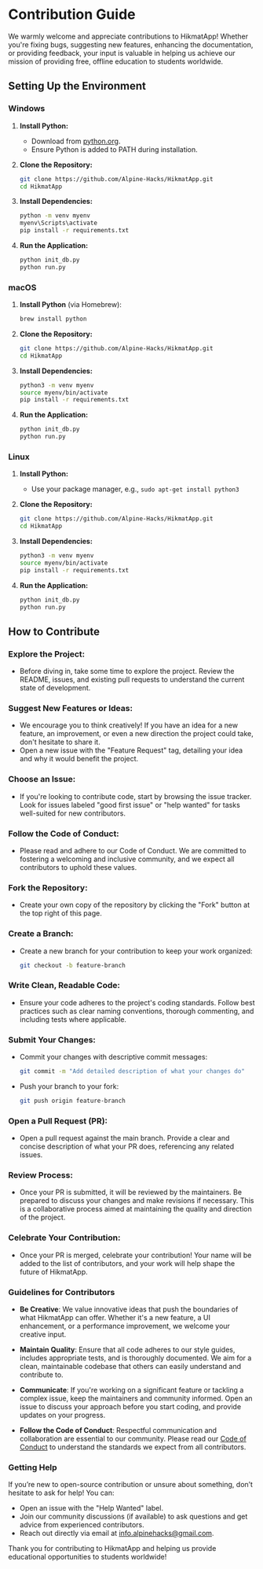 # Contribution Guide

We warmly welcome and appreciate contributions to HikmatApp! Whether you're fixing bugs, suggesting new features, enhancing the documentation, or providing feedback, your input is valuable in helping us achieve our mission of providing free, offline education to students worldwide.

## Setting Up the Environment

### Windows

1. **Install Python:**
   - Download from [python.org](https://www.python.org/downloads/).
   - Ensure Python is added to PATH during installation.

2. **Clone the Repository:**
   ```bash
   git clone https://github.com/Alpine-Hacks/HikmatApp.git
   cd HikmatApp
   ```

3. **Install Dependencies:**
   ```bash
   python -m venv myenv
   myenv\Scripts\activate
   pip install -r requirements.txt
   ```

4. **Run the Application:**
   ```bash
   python init_db.py
   python run.py
   ```

### macOS

1. **Install Python** (via Homebrew):
   ```bash
   brew install python
   ```

2. **Clone the Repository:**
   ```bash
   git clone https://github.com/Alpine-Hacks/HikmatApp.git
   cd HikmatApp
   ```

3. **Install Dependencies:**
   ```bash
   python3 -m venv myenv
   source myenv/bin/activate
   pip install -r requirements.txt
   ```

4. **Run the Application:**
   ```bash
   python init_db.py
   python run.py
   ```

### Linux

1. **Install Python:**
   - Use your package manager, e.g., `sudo apt-get install python3`

2. **Clone the Repository:**
   ```bash
   git clone https://github.com/Alpine-Hacks/HikmatApp.git
   cd HikmatApp
   ```

3. **Install Dependencies:**
   ```bash
   python3 -m venv myenv
   source myenv/bin/activate
   pip install -r requirements.txt
   ```

4. **Run the Application:**
   ```bash
   python init_db.py
   python run.py
   ```

## How to Contribute

### Explore the Project:
- Before diving in, take some time to explore the project. Review the README, issues, and existing pull requests to understand the current state of development.

### Suggest New Features or Ideas:
- We encourage you to think creatively! If you have an idea for a new feature, an improvement, or even a new direction the project could take, don't hesitate to share it.
- Open a new issue with the "Feature Request" tag, detailing your idea and why it would benefit the project.

### Choose an Issue:
- If you're looking to contribute code, start by browsing the issue tracker. Look for issues labeled "good first issue" or "help wanted" for tasks well-suited for new contributors.

### Follow the Code of Conduct:
- Please read and adhere to our Code of Conduct. We are committed to fostering a welcoming and inclusive community, and we expect all contributors to uphold these values.

### Fork the Repository:
- Create your own copy of the repository by clicking the "Fork" button at the top right of this page.

### Create a Branch:
- Create a new branch for your contribution to keep your work organized:
  ```bash
  git checkout -b feature-branch
  ```

### Write Clean, Readable Code:
- Ensure your code adheres to the project's coding standards. Follow best practices such as clear naming conventions, thorough commenting, and including tests where applicable.

### Submit Your Changes:
- Commit your changes with descriptive commit messages:
  ```bash
  git commit -m "Add detailed description of what your changes do"
  ```
- Push your branch to your fork:
  ```bash
  git push origin feature-branch
  ```

### Open a Pull Request (PR):
- Open a pull request against the main branch. Provide a clear and concise description of what your PR does, referencing any related issues.

### Review Process:
- Once your PR is submitted, it will be reviewed by the maintainers. Be prepared to discuss your changes and make revisions if necessary. This is a collaborative process aimed at maintaining the quality and direction of the project.

### Celebrate Your Contribution:
- Once your PR is merged, celebrate your contribution! Your name will be added to the list of contributors, and your work will help shape the future of HikmatApp.

### Guidelines for Contributors

- **Be Creative**: We value innovative ideas that push the boundaries of what HikmatApp can offer. Whether it's a new feature, a UI enhancement, or a performance improvement, we welcome your creative input.

- **Maintain Quality**: Ensure that all code adheres to our style guides, includes appropriate tests, and is thoroughly documented. We aim for a clean, maintainable codebase that others can easily understand and contribute to.

- **Communicate**: If you're working on a significant feature or tackling a complex issue, keep the maintainers and community informed. Open an issue to discuss your approach before you start coding, and provide updates on your progress.

- **Follow the Code of Conduct**: Respectful communication and collaboration are essential to our community. Please read our [Code of Conduct](CODE_OF_CONDUCT.md) to understand the standards we expect from all contributors.

### Getting Help

If you’re new to open-source contribution or unsure about something, don’t hesitate to ask for help! You can:

- Open an issue with the "Help Wanted" label.
- Join our community discussions (if available) to ask questions and get advice from experienced contributors.
- Reach out directly via email at info.alpinehacks@gmail.com.



Thank you for contributing to HikmatApp and helping us provide educational opportunities to students worldwide!
